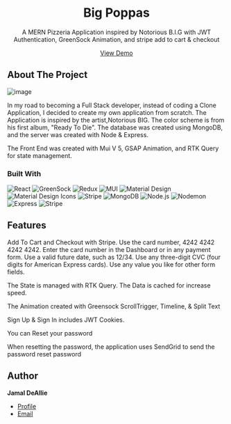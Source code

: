 <div align="center">
<h1 align="center">Big Poppas</h1>

<p align="center">A MERN Pizzeria Application inspired by Notorious B.I.G with JWT Authentication, GreenSock Animation, and stripe add to cart & checkout </p>
<p align="center"><a href="https://github.com/Jamal-Deallie/big-poppas.git">View Demo</a>
</p>
</div>

<!-- ABOUT THE PROJECT -->
## About The Project

![image](https://res.cloudinary.com/dtwk4dm3g/image/upload/v1658729379/big_poppas/screenshots_owfjl7.png)

In my road to becoming a Full Stack developer, instead of coding a Clone Application, I decided to create my own application from scratch. The Application is inspired by the artist,Notorious BIG. The color scheme is from his first album, "Ready To Die". The database was created using MongoDB, and the server was created with Node & Express.

The Front End was created with Mui V 5, GSAP Animation, and RTK Query for state management.

<!-- BUILT WITH -->
### Built With


![React](https://img.shields.io/static/v1?style=for-the-badge&message=React&color=222222&logo=React&logoColor=61DAFB&label=)
![GreenSock](https://img.shields.io/static/v1?style=for-the-badge&message=GreenSock&color=222222&logo=GreenSock&logoColor=88CE02&label=)
![Redux](https://img.shields.io/static/v1?style=for-the-badge&message=Redux&color=764ABC&logo=Redux&logoColor=FFFFFF&label=)
![MUI](https://img.shields.io/static/v1?style=for-the-badge&message=MUI&color=007FFF&logo=MUI&logoColor=FFFFFF&label=)
![Material Design](https://img.shields.io/static/v1?style=for-the-badge&message=Material+Design&color=757575&logo=Material+Design&logoColor=FFFFFF&label=)
![Material Design Icons](https://img.shields.io/static/v1?style=for-the-badge&message=Material+Design+Icons&color=2196F3&logo=Material+Design+Icons&logoColor=FFFFFF&label=)
![Stripe](https://img.shields.io/static/v1?style=for-the-badge&message=Stripe&color=008CDD&logo=Stripe&logoColor=FFFFFF&label=)
![MongoDB](https://img.shields.io/static/v1?style=for-the-badge&message=MongoDB&color=47A248&logo=MongoDB&logoColor=FFFFFF&label=)
![Node.js](https://img.shields.io/static/v1?style=for-the-badge&message=Node.js&color=339933&logo=Node.js&logoColor=FFFFFF&label=)
![Nodemon](https://img.shields.io/static/v1?style=for-the-badge&message=Nodemon&color=222222&logo=Nodemon&logoColor=76D04B&label=)
![Express](https://img.shields.io/static/v1?style=for-the-badge&message=Express&color=000000&logo=Express&logoColor=FFFFFF&label=)
![Stripe](https://img.shields.io/static/v1?style=for-the-badge&message=Stripe&color=008CDD&logo=Stripe&logoColor=FFFFFF&label=)

<!-- FEATURES -->
## Features
Add To Cart and Checkout with Stripe. Use the card number, 4242 4242 4242 4242. Enter the card number in the Dashboard or in any payment form.
Use a valid future date, such as 12/34.
Use any three-digit CVC (four digits for American Express cards).
Use any value you like for other form fields.

The State is managed with RTK Query. The Data is cached for increase speed.

The Animation created with Greensock ScrollTrigger, Timeline, & Split Text

Sign Up & Sign In includes JWT Cookies. 

You can Reset your password

When resetting the password, the application uses SendGrid to send the password reset password

<!-- AUTHOR-->
## Author

**Jamal DeAllie**

- [Profile](https://github.com/Jamal-Deallie "Jamal De Allie")
- [Email](mailto:deallie.jamal@gmail.com?subject=Hi "Hi!")

